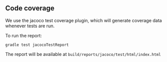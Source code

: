 ## Code coverage

We use the jacoco test coverage plugin, which will generate coverage data whenever tests are run.

To run the report:
```
gradle test jacocoTestReport
```

The report will be available at `build/reports/jacoco/test/html/index.html`